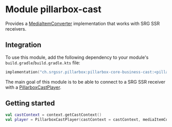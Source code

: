 # Module pillarbox-cast

Provides a [MediaItemConverter][androidx.media3.cast.MediaItemConverter] implementation that works with SRG SSR receivers.

## Integration

To use this module, add the following dependency to your module's `build.gradle`/`build.gradle.kts` file:

```kotlin
implementation("ch.srgssr.pillarbox:pillarbox-core-business-cast:<pillarbox_version>")
```

The main goal of this module is to be able to connect to a SRG SSR receiver with a [PillarboxCastPlayer][ch.srgssr.pillarbox.cast.PillarboxCastPlayer].

## Getting started

```kotlin
val castContext = context.getCastContext()
val player = PillarboxCastPlayer(castContext = castContext, mediaItemConverter = SRGMediaItemConverter())
```

[ch.srgssr.pillarbox.cast.PillarboxCastPlayer]: https://android.pillarbox.ch/api/pillarbox-cast/ch.srgssr.pillarbox.cast/-pillarbox-cast-player/index.html
[androidx.media3.cast.MediaItemConverter]: https://developer.android.com/reference/androidx/media3/cast/MediaItemConverter
